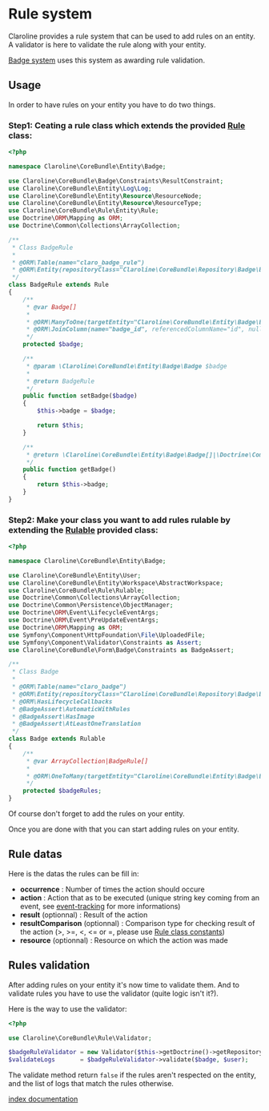 Rule system
============

Claroline provides a rule system that can be used to add rules on an entity.
A validator is here to validate the rule along with your entity.

[Badge system][2] uses this system as awarding rule validation.

Usage
-----

In order to have rules on your entity you have to do two things.


### Step1: Ceating a rule class which extends the provided [Rule][3] class:

```php
<?php

namespace Claroline\CoreBundle\Entity\Badge;

use Claroline\CoreBundle\Badge\Constraints\ResultConstraint;
use Claroline\CoreBundle\Entity\Log\Log;
use Claroline\CoreBundle\Entity\Resource\ResourceNode;
use Claroline\CoreBundle\Entity\Resource\ResourceType;
use Claroline\CoreBundle\Rule\Entity\Rule;
use Doctrine\ORM\Mapping as ORM;
use Doctrine\Common\Collections\ArrayCollection;

/**
 * Class BadgeRule
 *
 * @ORM\Table(name="claro_badge_rule")
 * @ORM\Entity(repositoryClass="Claroline\CoreBundle\Repository\Badge\BadgeRuleRepository")
 */
class BadgeRule extends Rule
{
    /**
     * @var Badge[]
     *
     * @ORM\ManyToOne(targetEntity="Claroline\CoreBundle\Entity\Badge\Badge", inversedBy="badgeRules")
     * @ORM\JoinColumn(name="badge_id", referencedColumnName="id", nullable=false, onDelete="CASCADE")
     */
    protected $badge;

    /**
     * @param \Claroline\CoreBundle\Entity\Badge\Badge $badge
     *
     * @return BadgeRule
     */
    public function setBadge($badge)
    {
        $this->badge = $badge;

        return $this;
    }

    /**
     * @return \Claroline\CoreBundle\Entity\Badge\Badge[]|\Doctrine\Common\Collections\ArrayCollection
     */
    public function getBadge()
    {
        return $this->badge;
    }
}
```

### Step2: Make your class you want to add rules rulable by extending the [Rulable][4] provided class:

```php
<?php

namespace Claroline\CoreBundle\Entity\Badge;

use Claroline\CoreBundle\Entity\User;
use Claroline\CoreBundle\Entity\Workspace\AbstractWorkspace;
use Claroline\CoreBundle\Rule\Rulable;
use Doctrine\Common\Collections\ArrayCollection;
use Doctrine\Common\Persistence\ObjectManager;
use Doctrine\ORM\Event\LifecycleEventArgs;
use Doctrine\ORM\Event\PreUpdateEventArgs;
use Doctrine\ORM\Mapping as ORM;
use Symfony\Component\HttpFoundation\File\UploadedFile;
use Symfony\Component\Validator\Constraints as Assert;
use Claroline\CoreBundle\Form\Badge\Constraints as BadgeAssert;

/**
 * Class Badge
 *
 * @ORM\Table(name="claro_badge")
 * @ORM\Entity(repositoryClass="Claroline\CoreBundle\Repository\Badge\BadgeRepository")
 * @ORM\HasLifecycleCallbacks
 * @BadgeAssert\AutomaticWithRules
 * @BadgeAssert\HasImage
 * @BadgeAssert\AtLeastOneTranslation
 */
class Badge extends Rulable
{
    /**
     * @var ArrayCollection|BadgeRule[]
     *
     * @ORM\OneToMany(targetEntity="Claroline\CoreBundle\Entity\Badge\BadgeRule", mappedBy="badge", cascade={"persist"})
     */
    protected $badgeRules;
}
```

Of course don't forget to add the rules on your entity.

Once you are done with that you can start adding rules on your entity.


Rule datas
----------

Here is the datas the rules can be fill in:
* **occurrence** : Number of times the action should occure
* **action** : Action that as to be executed (unique string key coming from an event, see [event-tracking][5] for more informations)
* **result** (optionnal) : Result of the action
* **resultComparison** (optionnal) : Comparison type for checking result of the action (>, >=, <, <= or =, please use [Rule class constants][6])
* **resource** (optionnal) : Resource on which the action was made

Rules validation
----------------

After adding rules on your entity it's now time to validate them.
And to validate rules you have to use the validator (quite logic isn't it?).

Here is the way to use the validator:

```php
<?php

use Claroline\CoreBundle\Rule\Validator;

$badgeRuleValidator = new Validator($this->getDoctrine()->getRepository('ClarolineCoreBundle:Log\Log'));
$validateLogs       = $badgeRuleValidator->validate($badge, $user);
```

The validate method return `false` if the rules aren't respected on the entity, and the list of logs that match the rules otherwise.



[index documentation][1]

[1]: ../index.md
[2]: badges.md
[3]: ../../../Rule/Entity/Rule.php
[4]: ../../../Rule/Rulable.php
[5]: event-tracking.php
[6]: ../../../Rule/Entity/Rule.php#L25
